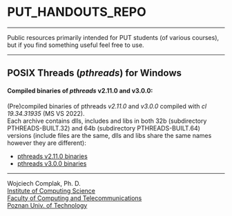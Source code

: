 
# PUT_HANDOUTS_REPO
* * *
Public resources primarily intended for PUT students (of various courses), but if you find something useful feel free to use.
* * *
## POSIX Threads (*pthreads*) for Windows

#### Compiled binaries of *pthreads* v2.11.0 and v3.0.0: 
(Pre)compiled binaries of pthreads *v2.11.0* and *v3.0.0* compiled with *cl 19.34.31935* (MS VS 2022).  
Each archive contains dlls, includes and libs in both 32b (subdirectory PTHREADS-BUILT.32) and 64b (subdirectory PTHREADS-BUILT.64) versions (include files are the same, dlls and libs share the same names however they are different):  
- [pthreads v2.11.0 binaries](https://github.com/wcomplak/PUT_HANDOUTS_REPO/tree/bfc026e5eb5219ddba950a98b2faead63a805490/pthreads/binary/pthreads4w-v2.11.0.zip)
- [pthreads v3.0.0 binaries](https://github.com/wcomplak/PUT_HANDOUTS_REPO/tree/bfc026e5eb5219ddba950a98b2faead63a805490/pthreads/binary/pthreads4w-v3.0.0.zip) 
* * *
Wojciech Complak, Ph. D.  
[Institute of Computing Science](https://www.cs.put.poznan.pl)  
[Faculty of Computing and Telecommunications](https://cat.put.poznan.pl/)  
[Poznan Univ. of Technology](https://www.put.poznan.pl/)  
